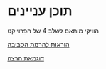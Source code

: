 # תוכן עניינים

הוויקי מותאם לשלב 4 של הפרוייקט

 [הוראות להרמת הסביבה](setup.md)

 [דוגמאת הרצה](example.md)
